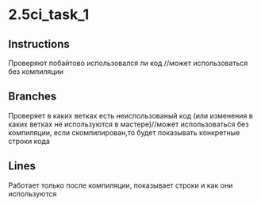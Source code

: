 # 2.5ci_task_1

## Instructions
Проверяют побайтово использовался ли код //может использоваться без компиляции
## Branches
Проверяет в каких ветках есть неиспользованый код (или изменения в каких ветках не используются в мастере)//может использоваться без компиляции, если скомпилирован,то будет показывать конкретные строки кода
## Lines
Работает только после компиляции, показывает строки и как они используются
